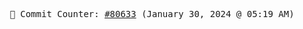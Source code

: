 <p align="center">
    <samp>
        📮 Commit Counter: <a href="https://github.com/Javascript-void0/Javascript-void0/commits/main">#80633</a> (January 30, 2024 @ 05:19 AM)
    </samp>
</p>